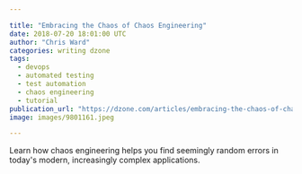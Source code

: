```yaml
---

title: "Embracing the Chaos of Chaos Engineering"
date: 2018-07-20 18:01:00 UTC
author: "Chris Ward"
categories: writing dzone
tags:
  - devops
  - automated testing
  - test automation
  - chaos engineering
  - tutorial
publication_url: "https://dzone.com/articles/embracing-the-chaos-of-chaos-engineering"
image: images/9801161.jpeg

---
```

Learn how chaos engineering helps you find seemingly random errors in today's modern, increasingly complex applications.

